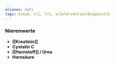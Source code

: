 ```yaml
---
aliases: null
tags: m/m14, f/🍺, f/🥼, a/Intervention/Diagnostik
---
```

### Nierenwerte
- **[[Kreatinin]]**
- **Cystatin C**
- **[[Harnstoff]] / Urea**
- **Harnsäure**